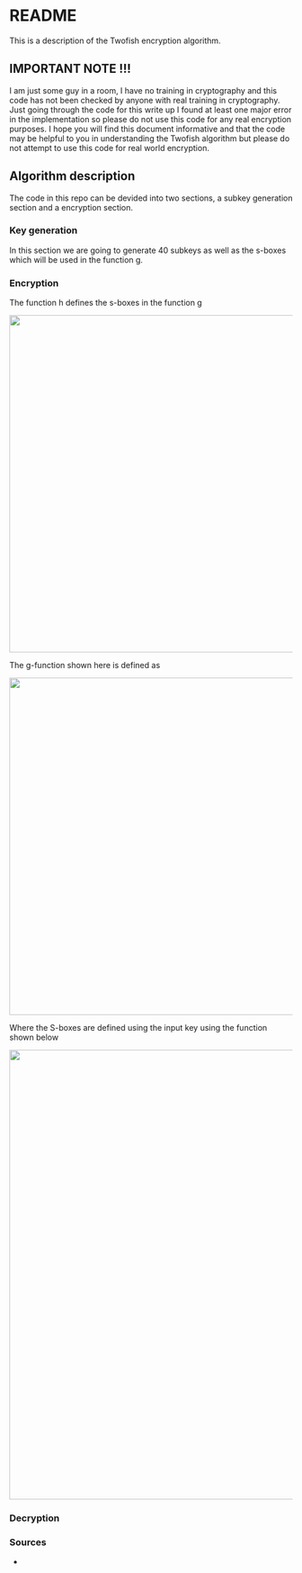 # README #

This is a description of the Twofish encryption algorithm.

## IMPORTANT NOTE !!! ##

I am just some guy in a room, I have no training in cryptography and this code has not been checked by anyone with real training in cryptography. Just going through the code for this write up I found at least one major error in the implementation so please do not use this code for any real encryption purposes. I hope you will find this document informative and that the code may be helpful to you in understanding the Twofish algorithm but please do not attempt to use this code for real world encryption.

## Algorithm description ##

The code in this repo can be devided into two sections, a subkey generation section and a encryption section.

### Key generation ###

In this section we are going to generate 40 subkeys as well as the s-boxes which will be used in the function g.

### Encryption ###


The function h defines the s-boxes in the function g

<p align="center">
<image src = './Twofish_encryption_structure_V1.png' width="600px;"></image>
</p>

The g-function shown here is defined as 

<p align="center">
<image src = './g_function.png' width="600px;"></image>
</p>

Where the S-boxes are defined using the input key using the function shown below

<p align="center">
<image src = './h_function_on_side.png' width="800px;"></image>
</p>

### Decryption ###

### Sources ###

* 
